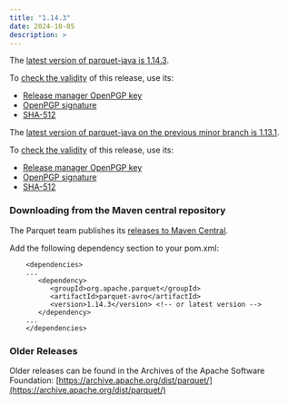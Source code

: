 ```yaml
---
title: "1.14.3"
date: 2024-10-05
description: >
---
```

The [latest version of parquet-java is 1.14.3](https://dist.apache.org/repos/dist/release/parquet/apache-parquet-1.14.3/apache-parquet-1.14.3.tar.gz).

To [check the validity](https://www.apache.org/info/verification.html) of this release, use its:

*   [Release manager OpenPGP key](https://dist.apache.org/repos/dist/release/parquet/KEYS)
*   [OpenPGP signature](https://dist.apache.org/repos/dist/release/parquet/apache-parquet-1.14.3/apache-parquet-1.14.3.tar.gz.asc)
*   [SHA-512](https://dist.apache.org/repos/dist/release/parquet/apache-parquet-1.14.3/apache-parquet-1.14.3.tar.gz.sha512)

The [latest version of parquet-java on the previous minor branch is 1.13.1](https://dist.apache.org/repos/dist/release/parquet/apache-parquet-1.13.1/apache-parquet-1.13.1.tar.gz).

To [check the validity](https://www.apache.org/info/verification.html) of this release, use its:

*   [Release manager OpenPGP key](https://dist.apache.org/repos/dist/release/parquet/KEYS)
*   [OpenPGP signature](https://dist.apache.org/repos/dist/release/parquet/apache-parquet-1.13.1/apache-parquet-1.13.1.tar.gz.asc)
*   [SHA-512](https://dist.apache.org/repos/dist/release/parquet/apache-parquet-1.13.1/apache-parquet-1.13.1.tar.gz.sha512)

### Downloading from the Maven central repository

The Parquet team publishes its [releases to Maven Central](https://search.maven.org/search?q=g:org.apache.parquet).

Add the following dependency section to your pom.xml:
```
    <dependencies>
    ...
       <dependency>
          <groupId>org.apache.parquet</groupId>
          <artifactId>parquet-avro</artifactId>
          <version>1.14.3</version> <!-- or latest version -->
       </dependency>
    ...
    </dependencies>
```

### Older Releases

Older releases can be found in the Archives of the Apache Software Foundation: [https://archive.apache.org/dist/parquet/](https://archive.apache.org/dist/parquet/)
